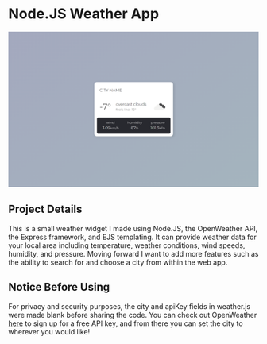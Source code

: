 # Node.JS Weather App

![](screenshot.png)

## Project Details

This is a small weather widget I made using Node.JS, the OpenWeather API, the Express framework, and EJS templating.
It can provide weather data for your local area including temperature, weather conditions, wind speeds, humidity, and pressure.
Moving forward I want to add more features such as the ability to search for and choose a city from within the web app.

## Notice Before Using

For privacy and security purposes, the city and apiKey fields in weather.js were made blank before sharing the code.
You can check out OpenWeather [here](https://openweathermap.org/) to sign up for a free API key, and from there you can set the city to wherever you would like!
